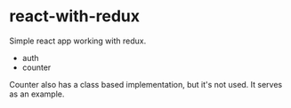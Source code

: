 # react-with-redux

Simple react app working with redux.

- auth
- counter

Counter also has a class based implementation, but it's not used. It serves as an example.
